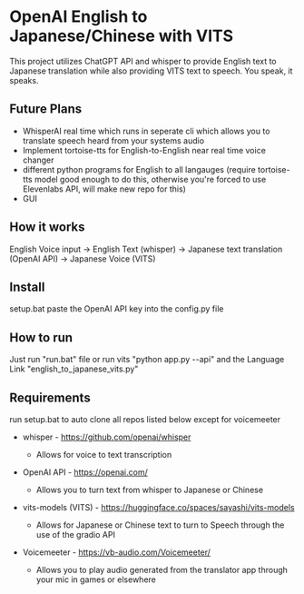 # OpenAI English to Japanese/Chinese with VITS #
This project utilizes ChatGPT API and whisper to provide English text to Japanese translation while also providing VITS text to speech. You speak, it speaks.

## Future Plans
- WhisperAI real time which runs in seperate cli which allows you to translate speech heard from your systems audio 
- Implement tortoise-tts for English-to-English near real time voice changer
- different python programs for English to all langauges (require tortoise-tts model good enough to do this, otherwise you're forced to use Elevenlabs API, will make new repo for this) 
- GUI 

## How it works
English Voice input -> English Text (whisper) -> Japanese text translation (OpenAI API) -> Japanese Voice (VITS)  

## Install
setup.bat
paste the OpenAI API key into the config.py file

## How to run
Just run "run.bat" file
or run vits "python app.py --api" and the Language Link "english_to_japanese_vits.py" 



## Requirements
run setup.bat to auto clone all repos listed below except for voicemeeter

- whisper - https://github.com/openai/whisper
    - Allows for voice to text transcription 
    
    
- OpenAI API - https://openai.com/ 
    - Allows you to turn text from whisper to Japanese or Chinese


- vits-models (VITS) - https://huggingface.co/spaces/sayashi/vits-models 
    - Allows for Japanese or Chinese text to turn to Speech through the use of the gradio API


- Voicemeeter - https://vb-audio.com/Voicemeeter/
    - Allows you to play audio generated from the translator app through your mic in games or elsewhere 

